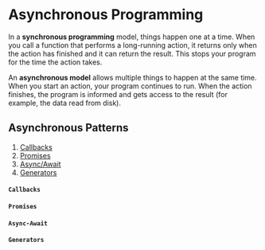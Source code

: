 # Asynchronous Programming
In a **synchronous programming** model, things happen one at a time. 
When you call a function that performs a long-running action, it returns only when the action has finished and it can return the result. 
This stops your program for the time the action takes.<br/>

An **asynchronous model** allows multiple things to happen at the same time. When you start an action, your program continues to run. 
When the action finishes, the program is informed and gets access to the result (for example, the data read from disk).

## Asynchronous Patterns
1. [Callbacks](#Callbacks)<br/>
2. [Promises](#Promises)<br/>
3. [Async/Await](#Async-Await)<br/>
4. [Generators](#Generators)<br/>

#### `Callbacks`
#### `Promises`
#### `Async-Await`
#### `Generators`
